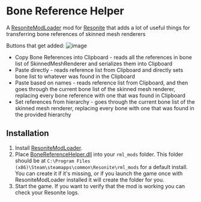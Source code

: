 # Bone Reference Helper

A [ResoniteModLoader](https://github.com/resonite-modding-group/ResoniteModLoader) mod for [Resonite](https://resonite.com/) that adds a lot of useful things for transferring bone references of skinned mesh renderers

Buttons that get added:
![image](https://user-images.githubusercontent.com/12719947/185762036-d35a98b6-ea70-4aea-b71c-161f2ef099a5.png)

- Copy Bone References into Clipboard - reads all the references in bone list of SkinnedMeshRenderer and serializes them into Clipboard
- Paste directly - reads reference list from Clipboard and directly sets bone list to whatever was found in the Clipboard
- Paste based on names - reads reference list from Clipboard, and then goes through the current bone list of the skinned mesh renderer, replacing every bone reference with one that was found in Clipboard
- Set references from hierarchy - goes through the current bone list of the skinned mesh renderer, replacing every bone with one that was found in the provided hierarchy

## Installation
1. Install [ResoniteModLoader](https://github.com/resonite-modding-group/ResoniteModLoader).
2. Place [BoneReferenceHelper.dll](https://github.com/TheJebForge/BoneReferenceHelper/releases/latest/download/BoneReferenceHelper.dll) into your `rml_mods` folder. This folder should be at `C:\Program Files (x86)\Steam\steamapps\common\Resonite\rml_mods` for a default install. You can create it if it's missing, or if you launch the game once with ResoniteModLoader installed it will create the folder for you.
3. Start the game. If you want to verify that the mod is working you can check your Resonite logs.
